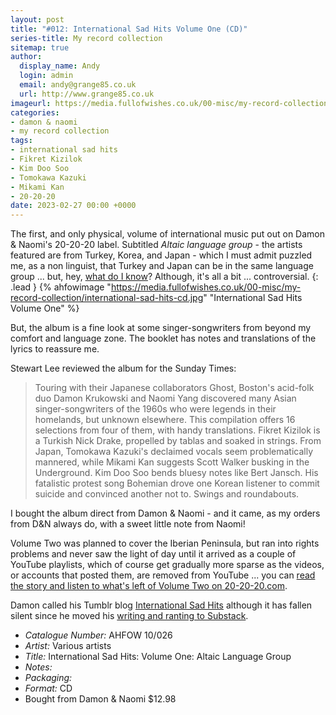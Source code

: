 ```yaml
---
layout: post
title: "#012: International Sad Hits Volume One (CD)"
series-title: My record collection
sitemap: true
author:
  display_name: Andy
  login: admin
  email: andy@grange85.co.uk
  url: http://www.grange85.co.uk
imageurl: https://media.fullofwishes.co.uk/00-misc/my-record-collection/international-sad-hits-cd.jpg
categories:
- damon & naomi
- my record collection
tags:
- international sad hits
- Fikret Kizilok
- Kim Doo Soo
- Tomokawa Kazuki
- Mikami Kan
- 20-20-20
date: 2023-02-27 00:00 +0000
---
```

The first, and only physical, volume of international music put out on Damon & Naomi's 20-20-20 label. Subtitled _Altaic language group_ - the artists featured are from Turkey, Korea, and Japan - which I must admit puzzled me, as a non linguist, that Turkey and Japan can be in the same language group ... but, hey, [what do I know]()? Although, it's all a bit ... controversial.
{: .lead }
{% ahfowimage "https://media.fullofwishes.co.uk/00-misc/my-record-collection/international-sad-hits-cd.jpg" "International Sad Hits Volume One" %}

But, the album is a fine look at some singer-songwriters from beyond my comfort and language zone. The booklet has notes and translations of the lyrics to reassure me.

Stewart Lee reviewed the album for the Sunday Times:

> Touring with their Japanese collaborators Ghost, Boston's acid-folk
duo Damon Krukowski and Naomi Yang discovered many Asian
singer-songwriters of the 1960s who were legends in their homelands,
but unknown elsewhere. This compilation offers 16 selections from four
of them, with handy translations. Fikret Kizilok is a Turkish Nick
Drake, propelled by tablas and soaked in strings. From Japan, Tomokawa
Kazuki's declaimed vocals seem problematically mannered, while Mikami
Kan suggests Scott Walker busking in the Underground. Kim Doo Soo
bends bluesy notes like Bert Jansch. His fatalistic protest song
Bohemian drove one Korean listener to commit suicide and convinced
another not to. Swings and roundabouts.

I bought the album direct from Damon & Naomi - and it came, as my orders from D&N always do, with a sweet little note from Naomi!

Volume Two was planned to cover the Iberian Peninsula, but ran into rights problems and never saw the light of day until it arrived as a couple of YouTube playlists, which of course get gradually more sparse as the videos, or accounts that posted them, are removed from YouTube ... you can [read the story and listen to what's left of Volume Two on 20-20-20.com](https://www.20-20-20.com/ish02).

Damon called his Tumblr blog [International Sad Hits](https://internationalsadhits.tumblr.com/) although it has fallen silent since he moved his [writing and ranting to Substack](https://dadadrummer.substack.com/).


 - *Catalogue Number:* AHFOW 10/026
 - *Artist:* Various artists
 - *Title:* International Sad Hits: Volume One: Altaic Language Group
 - *Notes:* 
 - *Packaging:* 
 - *Format:* CD
 - Bought from Damon & Naomi $12.98
